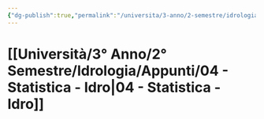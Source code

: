 ```yaml
---
{"dg-publish":true,"permalink":"/universita/3-anno/2-semestre/idrologia/appunti/04-statistica-idro/"}
---
```


# [[Università/3° Anno/2° Semestre/Idrologia/Appunti/04 - Statistica - Idro\|04 - Statistica - Idro]]

